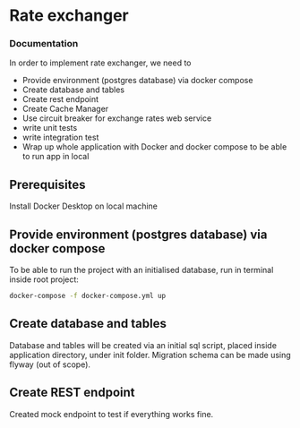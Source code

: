 # Rate exchanger

### Documentation
In order to implement rate exchanger, we need to

* Provide environment (postgres database) via docker compose
* Create database and tables
* Create rest endpoint
* Create Cache Manager
* Use circuit breaker for exchange rates web service
* write unit tests
* write integration test
* Wrap up whole application with Docker and docker compose to be able to run app in local

## Prerequisites
Install Docker Desktop on local machine

## Provide environment (postgres database) via docker compose
To be able to run the project with an initialised database, run in terminal inside root project: 
```bash
docker-compose -f docker-compose.yml up
```

## Create database and tables
Database and tables will be created via an initial sql script, placed inside application directory, under init folder.
Migration schema can be made using flyway (out of scope).

## Create REST endpoint
Created mock endpoint to test if everything works fine. 



